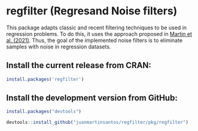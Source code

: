 <!-- [![R-CMD-check](https://github.com/topepo/caret/workflows/R-CMD-check/badge.svg)](https://github.com/topepo/caret/actions) -->
<!-- [![Coverage Status](https://coveralls.io/repos/topepo/caret/badge.svg?branch=master)](https://coveralls.io/r/topepo/caret?branch=master) -->
<!-- [![CRAN_Status_Badge](http://www.r-pkg.org/badges/version/caret)](http://cran.r-project.org/web/packages/caret) -->
  
# regfilter (Regresand Noise filters)

This package adapts classic and recent filtering techniques to be used in regression problems. To do this, it uses the approach proposed in [Martin et al. (2021)](https://ieeexplore.ieee.org/document/9585469). Thus, the goal of the implemented noise filters is to eliminate samples with noise in regression datasets.

## Install the current release from CRAN:
```r
install.packages('regfilter')
```

## Install the development version from GitHub:
```r
install.packages("devtools")

devtools::install_github("juanmartinsantos/regfilter/pkg/regfilter")
```
